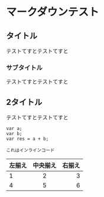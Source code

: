 # マークダウンテスト

## タイトル
テストてすとテストてすと

### サブタイトル
テストてすとテストてすと

## 2タイトル
テストてすとテストてすと

```
var a;
var b;
var res = a + b;
```

`これはインラインコード`

| 左揃え | 中央揃え | 右揃え |
|:---|:---:|---:|
|1 |2 |3 |
|4 |5 |6 |

